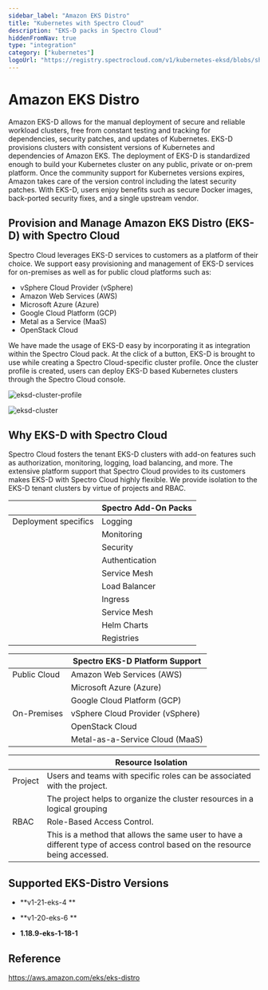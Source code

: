 ```yaml
---
sidebar_label: "Amazon EKS Distro"
title: "Kubernetes with Spectro Cloud"
description: "EKS-D packs in Spectro Cloud"
hiddenFromNav: true
type: "integration"
category: ["kubernetes"]
logoUrl: "https://registry.spectrocloud.com/v1/kubernetes-eksd/blobs/sha256:5790ca7040999e2f9371163a319cda652ed1e32139bcb9c6fb32a0152d9f48fb?type=image.webp"
---
```


# Amazon EKS Distro

Amazon EKS-D allows for the manual deployment of secure and reliable workload clusters, free from constant testing and
tracking for dependencies, security patches, and updates of Kubernetes. EKS-D provisions clusters with consistent
versions of Kubernetes and dependencies of Amazon EKS. The deployment of EKS-D is standardized enough to build your
Kubernetes cluster on any public, private or on-prem platform. Once the community support for Kubernetes versions
expires, Amazon takes care of the version control including the latest security patches. With EKS-D, users enjoy
benefits such as secure Docker images, back-ported security fixes, and a single upstream vendor.

## Provision and Manage Amazon EKS Distro (EKS-D) with Spectro Cloud

Spectro Cloud leverages EKS-D services to customers as a platform of their choice. We support easy provisioning and
management of EKS-D services for on-premises as well as for public cloud platforms such as:

- vSphere Cloud Provider (vSphere)
- Amazon Web Services (AWS)
- Microsoft Azure (Azure)
- Google Cloud Platform (GCP)
- Metal as a Service (MaaS)
- OpenStack Cloud

We have made the usage of EKS-D easy by incorporating it as integration within the Spectro Cloud pack. At the click of a
button, EKS-D is brought to use while creating a Spectro Cloud-specific cluster profile. Once the cluster profile is
created, users can deploy EKS-D based Kubernetes clusters through the Spectro Cloud console.

![eksd-cluster-profile](/eksd-cluster-profile.webp)

![eksd-cluster](/eksd-cluster.webp)

## Why EKS-D with Spectro Cloud

Spectro Cloud fosters the tenant EKS-D clusters with add-on features such as authorization, monitoring, logging, load
balancing, and more. The extensive platform support that Spectro Cloud provides to its customers makes EKS-D with
Spectro Cloud highly flexible. We provide isolation to the EKS-D tenant clusters by virtue of projects and RBAC.

|                      | Spectro Add-On Packs |
| -------------------- | -------------------- |
| Deployment specifics | Logging              |
|                      | Monitoring           |
|                      | Security             |
|                      | Authentication       |
|                      | Service Mesh         |
|                      | Load Balancer        |
|                      | Ingress              |
|                      | Service Mesh         |
|                      | Helm Charts          |
|                      | Registries           |

|              | Spectro EKS-D Platform Support   |
| ------------ | -------------------------------- |
| Public Cloud | Amazon Web Services (AWS)        |
|              | Microsoft Azure (Azure)          |
|              | Google Cloud Platform (GCP)      |
| On-Premises  | vSphere Cloud Provider (vSphere) |
|              | OpenStack Cloud                  |
|              | Metal-as-a-Service Cloud (MaaS)  |

|         | Resource Isolation                                                                                                          |
| ------- | --------------------------------------------------------------------------------------------------------------------------- |
| Project | Users and teams with specific roles can be associated with the project.                                                     |
|         | The project helps to organize the cluster resources in a logical grouping                                                   |
| RBAC    | Role-Based Access Control.                                                                                                  |
|         | This is a method that allows the same user to have a different type of access control based on the resource being accessed. |

## Supported EKS-Distro Versions

<Tabs>
<TabItem label="1.21.x" value="EKS-D_v1.21">

- **v1-21-eks-4 **

</TabItem>
<TabItem label="1.20.x" value="EKS-D_v1.20">

- **v1-20-eks-6 **

</TabItem>

<TabItem label="1.18.x" value="EKS-D_v1.18">

- **1.18.9-eks-1-18-1**

</TabItem>

</Tabs>

## Reference

https://aws.amazon.com/eks/eks-distro

